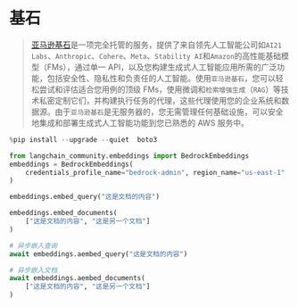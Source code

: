 # 基石

>[亚马逊基石](https://aws.amazon.com/bedrock/)是一项完全托管的服务，提供了来自领先人工智能公司如`AI21 Labs`、`Anthropic`、`Cohere`、`Meta`、`Stability AI`和`Amazon`的高性能基础模型（FMs），通过单一 API，以及您构建生成式人工智能应用所需的广泛功能，包括安全性、隐私性和负责任的人工智能。使用`亚马逊基石`，您可以轻松尝试和评估适合您用例的顶级 FMs，使用微调和`检索增强生成`（`RAG`）等技术私密定制它们，并构建执行任务的代理，这些代理使用您的企业系统和数据源。由于`亚马逊基石`是无服务器的，您无需管理任何基础设施，可以安全地集成和部署生成式人工智能功能到您已熟悉的 AWS 服务中。

```python
%pip install --upgrade --quiet  boto3
```

```python
from langchain_community.embeddings import BedrockEmbeddings
embeddings = BedrockEmbeddings(
    credentials_profile_name="bedrock-admin", region_name="us-east-1"
)
```

```python
embeddings.embed_query("这是文档的内容")
```

```python
embeddings.embed_documents(
    ["这是文档的内容", "这是另一个文档"]
)
```

```python
# 异步嵌入查询
await embeddings.aembed_query("这是文档的内容")
```

```python
# 异步嵌入文档
await embeddings.aembed_documents(
    ["这是文档的内容", "这是另一个文档"]
)
```
